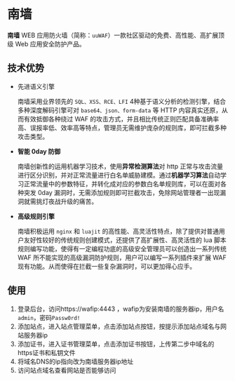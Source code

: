 # 南墙

**南墙** WEB 应用防火墙（简称：`uuWAF`）一款社区驱动的免费、高性能、高扩展顶级 Web 应用安全防护产品。

## **技术优势**

- 先进语义引擎

  南墙采用业界领先的 `SQL、XSS、RCE、LFI` 4种基于语义分析的检测引擎，结合多种深度解码引擎可对 `base64、json、form-data` 等 HTTP 内容真实还原，从而有效抵御各种绕过 WAF 的攻击方式，并且相比传统正则匹配具备准确率高、误报率低、效率高等特点，管理员无需维护庞杂的规则库，即可拦截多种攻击类型。

- **智能 0day 防御**

  南墙创新性的运用机器学习技术，使用**异常检测算法**对 http 正常与攻击流量进行区分识别，并对正常流量进行白名单威胁建模。通过**机器学习算法**自动学习正常流量中的参数特征，并转化成对应的参数白名单规则库，可以在面对各种突发 0day 漏洞时，无需添加规则即可拦截攻击，免除网站管理者一出现漏洞就需挑灯夜战升级的痛苦。

- **高级规则引擎**

  南墙积极运用 `nginx` 和 `luajit` 的高性能、高灵活性特点，除了提供对普通用户友好性较好的传统规则创建模式，还提供了高扩展性、高灵活性的 lua 脚本规则编写功能，使得有一定编程功底的高级安全管理员可以创造出一系列传统 WAF 所不能实现的高级漏洞防护规则，用户可以编写一系列插件来扩展 WAF 现有功能。从而使得在拦截一些复杂漏洞时，可以更加得心应手。


## 使用

1. 登录后台，访问https://wafip:4443 ，wafip为安装南墙的服务器ip，用户名`admin`，密码`Passw0rd!`
2. 添加站点，进入站点管理菜单，点击添加站点按钮，按提示添加站点域名与网站服务器ip
3. 添加证书，进入证书管理菜单，点击添加证书按钮，上传第二步中域名的https证书和私钥文件
4. 将域名DNS的ip指向改为南墙服务器ip地址
5. 访问站点域名查看网站是否能够访问